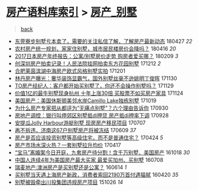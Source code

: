 [房产语料库索引](../../README.md)  > [房产_别墅](房产_别墅.md)
====
> [back](../README.md)

- [东莞寮步别墅亏本卖了，需要的关注私信了解，了解房产最新动态](http://jkwz.applinzi.com/ittc/7096758070321611787.html#%E4%B8%9C%E8%8E%9E%E5%AF%AE%E6%AD%A5%E5%88%AB%E5%A2%85%E4%BA%8F%E6%9C%AC%E5%8D%96%E4%BA%86%EF%BC%8C%E9%9C%80%E8%A6%81%E7%9A%84%E5%85%B3%E6%B3%A8%E7%A7%81%E4%BF%A1%E4%BA%86%E8%A7%A3%EF%BC%8C%E4%BA%86%E8%A7%A3%E6%88%BF%E4%BA%A7%E6%9C%80%E6%96%B0%E5%8A%A8%E6%80%81) 180427 *22* 
- [农村房产统一规划，家家住别墅，城市居民楼房价会降吗？](http://jkwz.applinzi.com/ittc/7092651106863940618.html#%E5%86%9C%E6%9D%91%E6%88%BF%E4%BA%A7%E7%BB%9F%E4%B8%80%E8%A7%84%E5%88%92%EF%BC%8C%E5%AE%B6%E5%AE%B6%E4%BD%8F%E5%88%AB%E5%A2%85%EF%BC%8C%E5%9F%8E%E5%B8%82%E5%B1%85%E6%B0%91%E6%A5%BC%E6%88%BF%E4%BB%B7%E4%BC%9A%E9%99%8D%E5%90%97%EF%BC%9F) 180416 *20* 
- [2017日本房产年终报告：公寓/别墅房价走势 购房者爱买哪？](http://jkwz.applinzi.com/ittc/7068139133795304465.html#2017%E6%97%A5%E6%9C%AC%E6%88%BF%E4%BA%A7%E5%B9%B4%E7%BB%88%E6%8A%A5%E5%91%8A%EF%BC%9A%E5%85%AC%E5%AF%93%2F%E5%88%AB%E5%A2%85%E6%88%BF%E4%BB%B7%E8%B5%B0%E5%8A%BF+%E8%B4%AD%E6%88%BF%E8%80%85%E7%88%B1%E4%B9%B0%E5%93%AA%EF%BC%9F) 180209 *3* 
- [创深圳房产拍卖记录！人民法院挂网拍卖东方花园别墅](http://jkwz.applinzi.com/ittc/7046319333075059729.html#%E5%88%9B%E6%B7%B1%E5%9C%B3%E6%88%BF%E4%BA%A7%E6%8B%8D%E5%8D%96%E8%AE%B0%E5%BD%95%EF%BC%81%E4%BA%BA%E6%B0%91%E6%B3%95%E9%99%A2%E6%8C%82%E7%BD%91%E6%8B%8D%E5%8D%96%E4%B8%9C%E6%96%B9%E8%8A%B1%E5%9B%AD%E5%88%AB%E5%A2%85) 171212 *2* 
- [合肥莱茵滨湖中海房产欧式风格别墅实拍](http://jkwz.applinzi.com/ittc/7042030871257809937.html#%E5%90%88%E8%82%A5%E8%8E%B1%E8%8C%B5%E6%BB%A8%E6%B9%96%E4%B8%AD%E6%B5%B7%E6%88%BF%E4%BA%A7%E6%AC%A7%E5%BC%8F%E9%A3%8E%E6%A0%BC%E5%88%AB%E5%A2%85%E5%AE%9E%E6%8B%8D) 171201  
- [林丹房产曝光：奢华装饰显霸气，国外别墅丝毫不逊姚明丁俊晖](http://jkwz.applinzi.com/ittc/7041867983289320465.html#%E6%9E%97%E4%B8%B9%E6%88%BF%E4%BA%A7%E6%9B%9D%E5%85%89%EF%BC%9A%E5%A5%A2%E5%8D%8E%E8%A3%85%E9%A5%B0%E6%98%BE%E9%9C%B8%E6%B0%94%EF%BC%8C%E5%9B%BD%E5%A4%96%E5%88%AB%E5%A2%85%E4%B8%9D%E6%AF%AB%E4%B8%8D%E9%80%8A%E5%A7%9A%E6%98%8E%E4%B8%81%E4%BF%8A%E6%99%96) 171130  
- [TO房产经纪人：客户都开始买别墅了，你还不会操作别墅吗？](http://jkwz.applinzi.com/ittc/7041405113686557712.html#TO%E6%88%BF%E4%BA%A7%E7%BB%8F%E7%BA%AA%E4%BA%BA%EF%BC%9A%E5%AE%A2%E6%88%B7%E9%83%BD%E5%BC%80%E5%A7%8B%E4%B9%B0%E5%88%AB%E5%A2%85%E4%BA%86%EF%BC%8C%E4%BD%A0%E8%BF%98%E4%B8%8D%E4%BC%9A%E6%93%8D%E4%BD%9C%E5%88%AB%E5%A2%85%E5%90%97%EF%BC%9F) 171129  
- [价值1亿的最牛别墅现身杭州 十年上涨30倍 买股票不如买房产家具](http://jkwz.applinzi.com/ittc/7039452377915065360.html#%E4%BB%B7%E5%80%BC1%E4%BA%BF%E7%9A%84%E6%9C%80%E7%89%9B%E5%88%AB%E5%A2%85%E7%8E%B0%E8%BA%AB%E6%9D%AD%E5%B7%9E+%E5%8D%81%E5%B9%B4%E4%B8%8A%E6%B6%A830%E5%80%8D+%E4%B9%B0%E8%82%A1%E7%A5%A8%E4%B8%8D%E5%A6%82%E4%B9%B0%E6%88%BF%E4%BA%A7%E5%AE%B6%E5%85%B7) 171124  
- [美国房产：美国休斯顿美邻水岸Camillo Lake独栋别墅](http://jkwz.applinzi.com/ittc/7026178563668182033.html#%E7%BE%8E%E5%9B%BD%E6%88%BF%E4%BA%A7%EF%BC%9A%E7%BE%8E%E5%9B%BD%E4%BC%91%E6%96%AF%E9%A1%BF%E7%BE%8E%E9%82%BB%E6%B0%B4%E5%B2%B8Camillo+Lake%E7%8B%AC%E6%A0%8B%E5%88%AB%E5%A2%85) 171019  
- [为什么房产专家把从都评为“无痛点别墅”？六个理由告诉你](http://jkwz.applinzi.com/ittc/7019185317171692560.html#%E4%B8%BA%E4%BB%80%E4%B9%88%E6%88%BF%E4%BA%A7%E4%B8%93%E5%AE%B6%E6%8A%8A%E4%BB%8E%E9%83%BD%E8%AF%84%E4%B8%BA%E2%80%9C%E6%97%A0%E7%97%9B%E7%82%B9%E5%88%AB%E5%A2%85%E2%80%9D%EF%BC%9F%E5%85%AD%E4%B8%AA%E7%90%86%E7%94%B1%E5%91%8A%E8%AF%89%E4%BD%A0) 170930  
- [房地产调控：银行叫停郊区别墅抵di押贷 房产抵di押率下调](http://jkwz.applinzi.com/ittc/7018250692853236752.html#%E6%88%BF%E5%9C%B0%E4%BA%A7%E8%B0%83%E6%8E%A7%EF%BC%9A%E9%93%B6%E8%A1%8C%E5%8F%AB%E5%81%9C%E9%83%8A%E5%8C%BA%E5%88%AB%E5%A2%85%E6%8A%B5di%E6%8A%BC%E8%B4%B7+%E6%88%BF%E4%BA%A7%E6%8A%B5di%E6%8A%BC%E7%8E%87%E4%B8%8B%E8%B0%83) 170928  
- [安提瓜Jolly Harbour游艇别墅 现房房产移民项目](http://jkwz.applinzi.com/ittc/6987620657054352389.html#%E5%AE%89%E6%8F%90%E7%93%9CJolly+Harbour%E6%B8%B8%E8%89%87%E5%88%AB%E5%A2%85+%E7%8E%B0%E6%88%BF%E6%88%BF%E4%BA%A7%E7%A7%BB%E6%B0%91%E9%A1%B9%E7%9B%AE) 170707  
- [再不拆违，济南这67户别墅房产将被冻结](http://jkwz.applinzi.com/ittc/6977212252867265540.html#%E5%86%8D%E4%B8%8D%E6%8B%86%E8%BF%9D%EF%BC%8C%E6%B5%8E%E5%8D%97%E8%BF%9967%E6%88%B7%E5%88%AB%E5%A2%85%E6%88%BF%E4%BA%A7%E5%B0%86%E8%A2%AB%E5%86%BB%E7%BB%93) 170609 *37* 
- [房产是否应该投资别墅等高级住宅，而不是普通住宅？](http://jkwz.applinzi.com/ittc/6960131506956665861.html#%E6%88%BF%E4%BA%A7%E6%98%AF%E5%90%A6%E5%BA%94%E8%AF%A5%E6%8A%95%E8%B5%84%E5%88%AB%E5%A2%85%E7%AD%89%E9%AB%98%E7%BA%A7%E4%BD%8F%E5%AE%85%EF%BC%8C%E8%80%8C%E4%B8%8D%E6%98%AF%E6%99%AE%E9%80%9A%E4%BD%8F%E5%AE%85%EF%BC%9F) 170424 *5* 
- [房产市场水深火热？一套别墅拉升均价](http://jkwz.applinzi.com/ittc/6957522120400716805.html#%E6%88%BF%E4%BA%A7%E5%B8%82%E5%9C%BA%E6%B0%B4%E6%B7%B1%E7%81%AB%E7%83%AD%EF%BC%9F%E4%B8%80%E5%A5%97%E5%88%AB%E5%A2%85%E6%8B%89%E5%8D%87%E5%9D%87%E4%BB%B7) 170417  
- [“宝马”离婚案今日开庭，九套房产待分割！含千万别墅、美国房产](http://jkwz.applinzi.com/ittc/6890399964928148485.html#%E2%80%9C%E5%AE%9D%E9%A9%AC%E2%80%9D%E7%A6%BB%E5%A9%9A%E6%A1%88%E4%BB%8A%E6%97%A5%E5%BC%80%E5%BA%AD%EF%BC%8C%E4%B9%9D%E5%A5%97%E6%88%BF%E4%BA%A7%E5%BE%85%E5%88%86%E5%89%B2%EF%BC%81%E5%90%AB%E5%8D%83%E4%B8%87%E5%88%AB%E5%A2%85%E3%80%81%E7%BE%8E%E5%9B%BD%E6%88%BF%E4%BA%A7) 161018 *30* 
- [中国人连续4年为美国房产最大买家 最爱买加州、买别墅](http://jkwz.applinzi.com/ittc/6852221301909095429.html#%E4%B8%AD%E5%9B%BD%E4%BA%BA%E8%BF%9E%E7%BB%AD4%E5%B9%B4%E4%B8%BA%E7%BE%8E%E5%9B%BD%E6%88%BF%E4%BA%A7%E6%9C%80%E5%A4%A7%E4%B9%B0%E5%AE%B6+%E6%9C%80%E7%88%B1%E4%B9%B0%E5%8A%A0%E5%B7%9E%E3%80%81%E4%B9%B0%E5%88%AB%E5%A2%85) 160708  
- [瑞麦地产:澳洲房产是买别墅还是公寓？](http://jkwz.applinzi.com/ittc/6843535695028962309.html#%E7%91%9E%E9%BA%A6%E5%9C%B0%E4%BA%A7%3A%E6%BE%B3%E6%B4%B2%E6%88%BF%E4%BA%A7%E6%98%AF%E4%B9%B0%E5%88%AB%E5%A2%85%E8%BF%98%E6%98%AF%E5%85%AC%E5%AF%93%EF%BC%9F) 160614 *1* 
- [买别墅当天遇上海房产新政，消费者索回2190万首付遇猫腻](http://jkwz.applinzi.com/ittc/6823234617460917252.html#%E4%B9%B0%E5%88%AB%E5%A2%85%E5%BD%93%E5%A4%A9%E9%81%87%E4%B8%8A%E6%B5%B7%E6%88%BF%E4%BA%A7%E6%96%B0%E6%94%BF%EF%BC%8C%E6%B6%88%E8%B4%B9%E8%80%85%E7%B4%A2%E5%9B%9E2190%E4%B8%87%E9%A6%96%E4%BB%98%E9%81%87%E7%8C%AB%E8%85%BB) 160420 *35* 
- [别墅被毁牵出川投集团违规房产项目](http://jkwz.applinzi.com/ittc/6757454140979348485.html#%E5%88%AB%E5%A2%85%E8%A2%AB%E6%AF%81%E7%89%B5%E5%87%BA%E5%B7%9D%E6%8A%95%E9%9B%86%E5%9B%A2%E8%BF%9D%E8%A7%84%E6%88%BF%E4%BA%A7%E9%A1%B9%E7%9B%AE) 151026 *14* 
